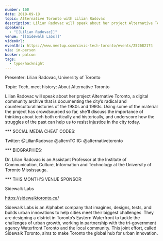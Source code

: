 ```yaml
---
number: 160
date: 2018-09-18
topic: Alternative Toronto with Lilian Radovac
description: Lilian Radovac will speak about her project Alternative Toronto, a digital community archive that is documenting the city’s radical and countercultural histories of the 1980s and 1990s. Using some of the material the project has crowdsourced so far, she’ll discuss the importance of thinking about tech both critically and historically, and underscore how the struggles of the past can help us to resist injustice in the city today.
speakers:
  - "[[Lilian Radovac]]"
venue: "[[Sidewalk Labs]]"
videoUrl: 
eventUrl: https://www.meetup.com/civic-tech-toronto/events/252682174
via: in-person
booker: patcon
tags:
  - type/hacknight
---
```


Presenter: Lilian Radovac, University of Toronto

Topic: Tech, meet history: About Alternative Toronto

Lilian Radovac will speak about her project Alternative Toronto, a digital community archive that is documenting the city’s radical and countercultural histories of the 1980s and 1990s. Using some of the material the project has crowdsourced so far, she’ll discuss the importance of thinking about tech both critically and historically, and underscore how the struggles of the past can help us to resist injustice in the city today.

*** SOCIAL MEDIA CHEAT CODES:

Twitter: @LilianRadovac @alternTO
IG: @alternativetoronto

*** BIOGRAPHIES:

Dr. Lilian Radovac is an Assistant Professor at the Institute of Communication, Culture, Information and Technology at the University of Toronto Mississauga.

*** THIS MONTH'S VENUE SPONSOR:

Sidewalk Labs

https://sidewalktoronto.ca/

Sidewalk Labs is an Alphabet company that imagines, designs, tests, and builds urban innovations to help cities meet their biggest challenges. They are designing a district in Toronto’s Eastern Waterfront to tackle the challenges of urban growth, working in partnership with the tri-government agency Waterfront Toronto and the local community. This joint effort, called Sidewalk Toronto, aims to make Toronto the global hub for urban innovation.
